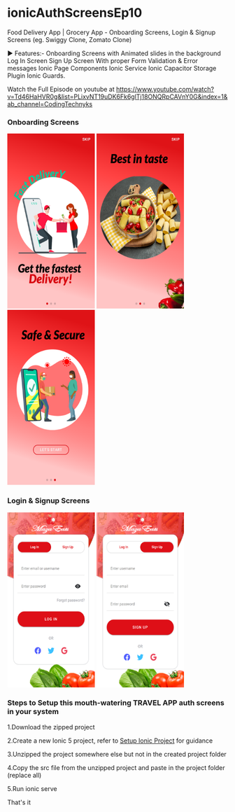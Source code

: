 # ionicAuthScreensEp10
Food Delivery App | Grocery App - Onboarding Screens, Login &amp; Signup Screens (eg. Swiggy Clone, Zomato Clone)

► Features:-
      Onboarding Screens with Animated slides in the background
      Log In Screen
      Sign Up Screen
      With proper Form Validation & Error messages
      Ionic Page Components
      Ionic Service
      Ionic Capacitor Storage Plugin
      Ionic Guards.

Watch the Full Episode on youtube at https://www.youtube.com/watch?v=Td46HaHVR0g&list=PLixvNT19uDK6Fk6glTj18ONQRpCAVnY0G&index=1&ab_channel=CodingTechnyks

### Onboarding Screens
<img src="https://github.com/Nykz/ionicAuthScreensEp10/blob/main/screenshots/screen3.png" width="200" height="400" />
<img src="https://github.com/Nykz/ionicAuthScreensEp10/blob/main/screenshots/screen4.png" width="200" height="400" />
<img src="https://github.com/Nykz/ionicAuthScreensEp10/blob/main/screenshots/screen5.png" width="200" height="400" />

### Login & Signup Screens
<img src="https://github.com/Nykz/ionicAuthScreensEp10/blob/main/screenshots/screen1.png" width="200" height="400" />
<img src="https://github.com/Nykz/ionicAuthScreensEp10/blob/main/screenshots/screen2.png" width="200" height="400" />

### Steps to Setup this mouth-watering TRAVEL APP auth screens in your system

1.Download the zipped project

2.Create a new Ionic 5 project, refer to <a href="https://www.youtube.com/watch?v=hmB2PYraBZk&t=6s&ab_channel=CodingTechnyks">Setup Ionic Project</a> for guidance

3.Unzipped the project somewhere else but not in the created project folder

4.Copy the src file from the unzipped project and paste in the project folder (replace all)

5.Run ionic serve

That's it
